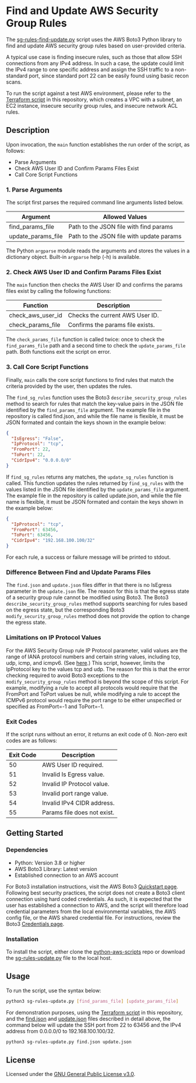 # Find and Update AWS Security Group Rules
The [sg-rules-find-update.py](./sg-rules-find-update.py) script uses the AWS Boto3 Python library to find and update AWS security group rules based on user-provided criteria.

A typical use case is finding insecure rules, such as those that allow SSH connections from any IPv4 address. In such a case, the update could limit the IPv4 range to one specific address and assign the SSH traffic to a non-standard port, since standard port 22 can be easily found using basic recon scans.

To run the script against a test AWS environment, please refer to the [Terraform script](../terraform-aws-test-env) in this repository, which creates a VPC with a subnet, an EC2 instance, insecure security group rules, and insecure network ACL rules.

## Description
Upon invocation, the `main` function establishes the run order of the script, as follows:

+ Parse Arguments
+ Check AWS User ID and Confirm Params Files Exist
+ Call Core Script Functions

### 1. Parse Arguments
The script first parses the required command line arguments listed below. 

|Argument|Allowed Values|
|--------|--------------|
|find_params_file|Path to the JSON file with find params|
|update_params_file|Path to the JSON file with update params|

The Python `argparse` module reads the arguments and stores the values in a dictionary object. Built-in `argparse` help (-h) is available.

### 2. Check AWS User ID and Confirm Params Files Exist
The `main` function then checks the AWS User ID and confirms the params files exist by calling the following functions:

|Function|Description|
|--------|-----------|
|check_aws_user_id|Checks the current AWS User ID.|
|check_params_file|Confirms the params file exists.|

The `check_params_file` function is called twice: once to check the `find_params_file` path and a second time to check the `update_params_file` path. Both functions exit the script on error.

### 3. Call Core Script Functions
Finally, `main` calls the core script functions to find rules that match the criteria provided by the user, then updates the rules.

The `find_sg_rules` function uses the Boto3 `describe_security_group_rules` method to search for rules that match the key-value pairs in the JSON file identified by the `find_params_file` argument. The example file in the repository is called find.json, and while the file name is flexible, it must be JSON formated and contain the keys shown in the example below:

```json
{
  "IsEgress": "False",
  "IpProtocol": "tcp",
  "FromPort": 22,
  "ToPort": 22,
  "CidrIpv4": "0.0.0.0/0"
}
```

If `find_sg_rules` returns any matches, the `update_sg_rules` function is called. This function updates the rules returned by `find_sg_rules` with the values listed in the JSON file identified by the `update_params_file` argument. The example file in the repository is called update.json, and while the file name is flexible, it must be JSON formated and contain the keys shown in the example below:

```json
{
  "IpProtocol": "tcp",
  "FromPort": 63456,
  "ToPort": 63456,
  "CidrIpv4": "192.168.100.100/32"
}
```

For each rule, a success or failure message will be printed to stdout.

### Difference Between Find and Update Params Files 
The `find.json` and `update.json` files differ in that there is no IsEgress parameter in the `update.json` file. The reason for this is that the egress state of a security group rule cannot be modified using Boto3. The Boto3 `describe_security_group_rules` method supports searching for rules based on the egress state, but the corresponding Boto3 `modify_security_group_rules` method does not provide the option to change the egress state.

### Limitations on IP Protocol Values
For the AWS Security Group rule IP Protocol parameter, valid values are the range of IANA protocol numbers and certain string values, including tcp, udp, icmp, and icmpv6. (See [here]( https://docs.aws.amazon.com/AWSEC2/latest/APIReference/API_SecurityGroupRule.html).) This script, however, limits the IpProtocol key to the values tcp and udp. The reason for this is that the error checking required to avoid Boto3 exceptions to the `modify_security_group_rules` method is beyond the scope of this script. For example, modifying a rule to accept all protocols would require that the FromPort and ToPort values be null, while modifying a rule to accept the ICMPv6 protocol would require the port range to be either unspecified or specified as FromPort=-1 and ToPort=-1.

### Exit Codes
If the script runs without an error, it returns an exit code of 0. Non-zero exit codes are as follows:

|Exit Code|Description|
|---------|-----------|
|50|AWS User ID required.|
|51|Invalid Is Egress value.|
|52|Invalid IP Protocol value.|
|53|Invalid port range value.|
|54|Invalid IPv4 CIDR address.|
|55|Params file does not exist.|

## Getting Started

### Dependencies

+ Python: Version 3.8 or higher
+ AWS Boto3 Library: Latest version
+ Established connection to an AWS account

For Boto3 installation instructions, visit the AWS Boto3 [Quickstart page](https://boto3.amazonaws.com/v1/documentation/api/latest/guide/quickstart.html). Following best security practices, the script does not create a Boto3 client connection using hard coded credentials. As such, it is expected that the user has established a connection to AWS, and the script will therefore load credential parameters from the local environmental variables, the AWS config file, or the AWS shared credential file. For instructions, review the Boto3 [Credentials page](https://boto3.amazonaws.com/v1/documentation/api/latest/guide/credentials.html).

### Installation
To install the script, either clone the [python-aws-scripts](..) repo or download the [sg-rules-update.py](./sg-rules-update.py) file to the local host. 

## Usage
To run the script, use the syntax below:

```bash
python3 sg-rules-update.py [find_params_file] [update_params_file]
```

For demonstration purposes, using the [Terraform script](../terraform-aws-test-env) in this repository, and the [find.json](./find.json) and [update.json](./update.json) files described in detail above, the command below will update the SSH port from 22 to 63456 and the IPv4 address from 0.0.0.0/0 to 192.168.100.100/32.

```bash
python3 sg-rules-update.py find.json update.json
```

## License
Licensed under the [GNU General Public License v3.0](../LICENSE).
